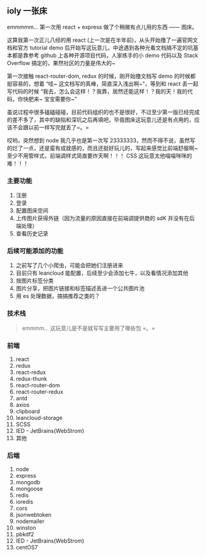 ## ioly 一张床

emmmmm... 第一次用 react + express 做了个稍微有点儿用的东西 —— 图床。

这算我第一次正儿八经的用 react (上一次是在半年前)，从头开始撸了一遍官网文档和官方 tutorial demo 后开始写这玩意儿，中途遇到各种光看文档搞不定的坑基本都是靠参考 github 上各种开源项目代码，人家练手的小 demo 代码以及 Stack Overflow 搞定的，果然社区的力量是伟大的~

第一次接触 react-router-dom, redux 的时候，刚开始撸文档写 demo 的时候都挺容易的，想着 “哇~ 这文档写的真棒，简直深入浅出啊~”，等到和 react 丢一起写代码的时候 “我去，怎么会这样！？我靠，居然还能这样！？我的天！我的代码，你快肥来~ 宝宝需要你~”

虽说过程中很多磕磕碰碰，目前代码组织的也不是很好，不过至少第一版已经完成的差不多了，其中的缺陷和深坑之后再填吧，毕竟图床这玩意儿还是有点用的，应该不会跟以前一样写完就丢了=。=

哎哟，突然想到 node 我几乎也是第一次写 23333333，然而不得不说，虽然写的烂了一点，还是蛮有成就感的，而且还挺好玩儿的，写起来感觉比前端舒服啊~ 至少不用管样式，前端调样式简直要炸天啊！！！ CSS 这玩意太他喵喵咪咪的难！！！

### 主要功能
1. 注册
2. 登录
3. 配置图床空间
4. 上传图片获得外链（因为流量的原因直接在前端调提供商的 sdK 并没有在后端处理）
5. 查看历史记录

### 后续可能添加的功能
1. 之前写了几个小爬虫，可能会把她们注册进来
2. 目前只有 leancloud 能配置，后续至少会添加七牛，以及看情况添加其他
3. 按图片标签分类
4. 图片分享，把图片链接和标签描述丢进一个公共图片池
5. 用 es 处理数据，搞搞推荐之类的？

### 技术栈
> emmmm... 这玩意儿是不是就写写主要用了哪些包 =。=

### 前端
1. react
2. redux
3. react-redux
4. redux-thunk
5. react-router-dom
6. react-router-redux
7. antd
8. axios
9. clipboard
10. leancloud-storage
11. SCSS
12. IED - JetBrains(WebStrom)
13. 其他

### 后端
1. node
2. express
3. mongodb
4. mongoose
5. redis
6. ioredis
7. cors
8. jsonwebtoken
9. nodemailer
10. winston
11. pbkdf2
12. IED - JetBrains(WebStrom)
13. centOS7

